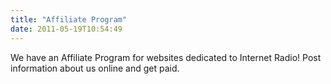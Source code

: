 ```yaml
---
title: "Affiliate Program"
date: 2011-05-19T10:54:49
---
```


We have an Affiliate Program for websites dedicated to Internet Radio! Post information about us online and get paid.